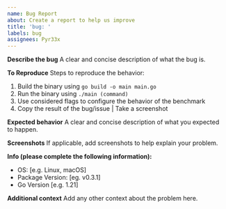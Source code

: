 ```yaml
---
name: Bug Report
about: Create a report to help us improve
title: 'bug: '
labels: bug
assignees: Pyr33x
---
```


**Describe the bug**
A clear and concise description of what the bug is.

**To Reproduce**
Steps to reproduce the behavior:
1. Build the binary using `go build -o main main.go`
2. Run the binary using `./main (command)`
3. Use considered flags to configure the behavior of the benchmark
4. Copy the result of the bug/issue | Take a screenshot

**Expected behavior**
A clear and concise description of what you expected to happen.

**Screenshots**
If applicable, add screenshots to help explain your problem.

**Info (please complete the following information):**
 - OS: [e.g. Linux, macOS]
 - Package Version: [eg. v0.3.1]
 - Go Version [e.g. 1.21]

**Additional context**
Add any other context about the problem here.
